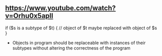 https://www.youtube.com/watch?v=Orhu0x5aplI
-
if ($s is a subtype of $t) {
    // object of $t maybe replaced with object of $s  
}

- Objects in program should be replaceable with instances of their subtypes without altering the correctness of the program
